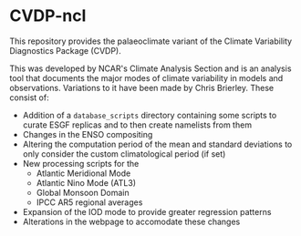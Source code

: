 # CVDP-ncl
This repository provides the palaeoclimate variant of the Climate Variability Diagnostics Package (CVDP). 

This was developed by NCAR's Climate Analysis Section and is an analysis tool that documents the major modes of climate variability in models and observations. Variations to it have been made by Chris Brierley. These consist of:

- Addition of a `database_scripts` directory containing some scripts to curate ESGF replicas and to then create namelists from them
- Changes in the ENSO compositing
- Altering the computation period of the mean and standard deviations to only consider the custom climatological period (if set)
- New processing scripts for the
  *  Atlantic Meridional Mode
  *  Atlantic Nino Mode (ATL3)
  *  Global Monsoon Domain
  *  IPCC AR5 regional averages
- Expansion of the IOD mode to provide greater regression patterns
- Alterations in the webpage to accomodate these changes
